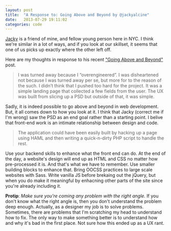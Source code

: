 ```yaml
---
layout: post
title:  "A Response to: Going Above and Beyond by @jackyalcine"
date:   2013-07-29 19:11:02
categories: code
---
```


[Jacky](http://jalcine.me/) is a friend of mine, and fellow young person here in NYC. I think we're similar in a lot of ways, and if you look at our skillset, it seems that one of us picks up exactly where the other left off.

Here are my thoughts in response to his recent ["Going Above and Beyond"](http://blog.jalcine.me/2013/07/26/going-above-and-beyond.html) post.

>  I was turned away because I “overengineered”. I was disheartened not because I was turned away per se, but more for to the reason of the such. I didn’t think that I pushed too hard for the project. It was a simple landing page that collected a few fields from the user. The UX was built from slicing up a PSD but outside of that, it was simple.

Sadly, it is indeed possible to go above and beyond in web development. But, it all comes down to how you look at it. I think that Jacky (correct me if I'm wrong) saw the PSD as an end goal rather than a starting point. I belive that front-end work is an intimate relationship between design and code.

> The application could have been easily built by hacking up a page using HAML and then writing a quick-n-dirty PHP script to handle the rest.

Use your backend skills to enhance what the front end can do. At the end of the day, a website's design will end up as HTML and CSS no matter how pre-processed it is. And that's what we have to remember. Use smaller building blocks to enhance that. Bring OOCSS practices to large scale websites with Sass. Write vanilla JS before brekaing out the jQuery, but when you do make it meaningful by enhacning other parts of the site since you're already including it.


**Protip**: *Make sure you're coming any problem with the right angle.* If you don't know what the right angle is, then you don't understand the problem deep enough. Actually, as a designer my job is to solve problems. Sometimes, there are problems that I'm scratching my head to understand how to fix. The only way to make something better is to understand how and why it's bad in the first place. Not sure how this ended up as a UX rant.